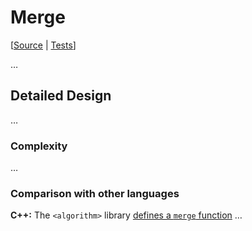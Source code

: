 # Merge

[[Source](https://github.com/apple/swift-algorithms/blob/main/Sources/Algorithms/Merge.swift) | 
 [Tests](https://github.com/apple/swift-algorithms/blob/main/Tests/SwiftAlgorithmsTests/MergeTests.swift)]

…

## Detailed Design

…

### Complexity

…

### Comparison with other languages

**C++:** The `<algorithm>` library [defines a `merge` function](https://cplusplus.com/reference/algorithm/merge/) …
